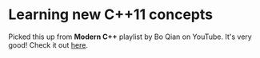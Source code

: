 # Learning new C++11 concepts

Picked this up from **Modern C++** playlist by Bo Qian on YouTube. It's very good! Check it out [here](https://www.youtube.com/playlist?list=PL5jc9xFGsL8FWtnZBeTqZBbniyw0uHyaH).